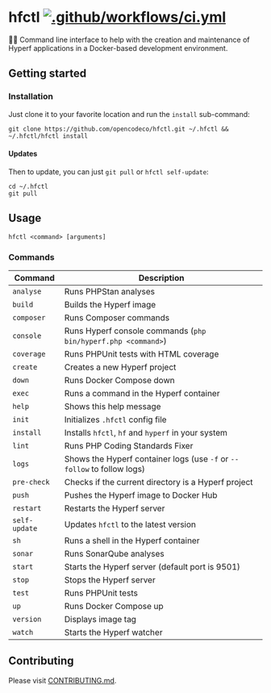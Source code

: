 # hfctl [![.github/workflows/ci.yml](https://github.com/opencodeco/hfctl/actions/workflows/ci.yml/badge.svg?branch=main&event=push)](https://github.com/opencodeco/hfctl/actions/workflows/ci.yml)
👩‍💻 Command line interface to help with the creation and maintenance of Hyperf applications in a Docker-based development environment.

## Getting started

### Installation
Just clone it to your favorite location and run the `install` sub-command:
```shell
git clone https://github.com/opencodeco/hfctl.git ~/.hfctl && ~/.hfctl/hfctl install
```

#### Updates
Then to update, you can just `git pull` or `hfctl self-update`:
```shell
cd ~/.hfctl
git pull
```

## Usage
```shell
hfctl <command> [arguments]
```

### Commands
| Command | Description |
| --- | --- |
| `analyse` | Runs PHPStan analyses |
| `build` | Builds the Hyperf image |
| `composer` | Runs Composer commands |
| `console` | Runs Hyperf console commands (`php bin/hyperf.php <command>`) |
| `coverage` | Runs PHPUnit tests with HTML coverage |
| `create` | Creates a new Hyperf project |
| `down` | Runs Docker Compose down |
| `exec` | Runs a command in the Hyperf container |
| `help` | Shows this help message |
| `init` | Initializes `.hfctl` config file |
| `install` | Installs `hfctl`, `hf` and `hyperf` in your system |
| `lint` | Runs PHP Coding Standards Fixer |
| `logs` | Shows the Hyperf container logs (use `-f` or `--follow` to follow logs) |
| `pre-check` | Checks if the current directory is a Hyperf project |
| `push` | Pushes the Hyperf image to Docker Hub |
| `restart` | Restarts the Hyperf server |
| `self-update` | Updates `hfctl` to the latest version |
| `sh` | Runs a shell in the Hyperf container |
| `sonar` | Runs SonarQube analyses |
| `start` | Starts the Hyperf server (default port is 9501) |
| `stop` | Stops the Hyperf server |
| `test` | Runs PHPUnit tests |
| `up` | Runs Docker Compose up |
| `version` | Displays image tag |
| `watch` | Starts the Hyperf watcher |
<!-- Commands -->

## Contributing
Please visit [CONTRIBUTING.md](CONTRIBUTING.md).
